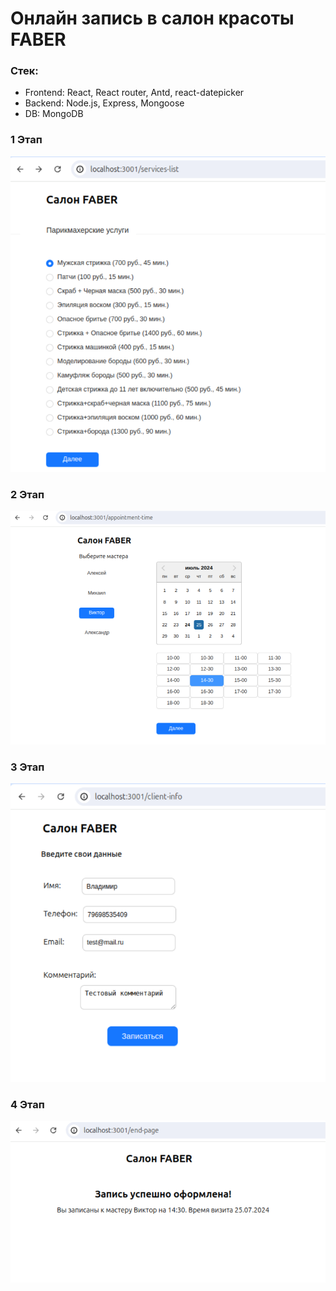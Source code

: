 # Онлайн запись в салон красоты FABER

### Стек:
- Frontend: React, React router, Antd, react-datepicker
- Backend: Node.js, Express, Mongoose
- DB: MongoDB
  
### 1 Этап
![](./docs/services.png)

### 2 Этап
![](./docs/appointment.png)

### 3 Этап
![](./docs/client-info.png)

### 4 Этап
![](./docs/end-page.png)
